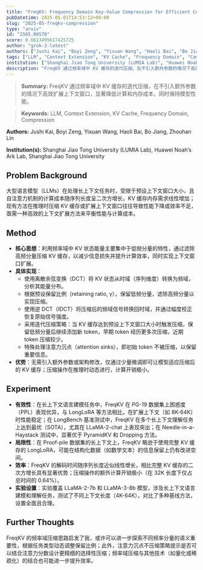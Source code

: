 ```yaml
---
title: "FreqKV: Frequency Domain Key-Value Compression for Efficient Context Window Extension"
pubDatetime: 2025-05-01T14:53:12+00:00
slug: "2025-05-freqkv-compression"
type: "arxiv"
id: "2505.00570"
score: 0.6613495617425725
author: "grok-3-latest"
authors: ["Jushi Kai", "Boyi Zeng", "Yixuan Wang", "Haoli Bai", "Bo Jiang", "Zhouhan Lin"]
tags: ["LLM", "Context Extension", "KV Cache", "Frequency Domain", "Compression"]
institution: ["Shanghai Jiao Tong University (LUMIA Lab)", "Huawei Noah’s Ark Lab", "Shanghai Jiao Tong University"]
description: "FreqKV 通过频率域中 KV 缓存的迭代压缩，在不引入额外参数的情况下高效扩展上下文窗口，显著降低计算和内存成本，同时保持模型性能。"
---
```


> **Summary:** FreqKV 通过频率域中 KV 缓存的迭代压缩，在不引入额外参数的情况下高效扩展上下文窗口，显著降低计算和内存成本，同时保持模型性能。 

> **Keywords:** LLM, Context Extension, KV Cache, Frequency Domain, Compression

**Authors:** Jushi Kai, Boyi Zeng, Yixuan Wang, Haoli Bai, Bo Jiang, Zhouhan Lin

**Institution(s):** Shanghai Jiao Tong University (LUMIA Lab), Huawei Noah’s Ark Lab, Shanghai Jiao Tong University


## Problem Background

大型语言模型（LLMs）在处理长上下文任务时，受限于预设上下文窗口大小，且自注意力机制的计算成本随序列长度呈二次方增长，KV 缓存内存需求线性增加；现有方法在推理时压缩 KV 缓存或扩展上下文窗口往往导致性能下降或效率不足，亟需一种高效的上下文扩展方法来平衡性能与计算成本。

## Method

* **核心思想**：利用频率域中 KV 状态能量主要集中于低频分量的特性，通过滤除高频分量压缩 KV 缓存，以减少信息损失并提升计算效率，同时实现上下文窗口扩展。
* **具体实现**：
  * 使用离散余弦变换（DCT）将 KV 状态从时域（序列维度）转换为频域，分析其能量分布。
  * 根据预设保留比例（retaining ratio, γ），保留低频分量，滤除高频分量以实现压缩。
  * 使用逆 DCT（IDCT）将压缩后的频域信号转换回时域，并通过幅度校正恢复原始信号强度。
  * 采用迭代压缩策略：当 KV 缓存达到预设上下文窗口大小时触发压缩，保留低频分量后继续添加新 token，早期 token 经历更多次压缩，近期 token 压缩较少。
  * 特殊处理注意力沉点（attention sinks），即初始 token 不被压缩，以保留重要信息。
* **优势**：无需引入额外参数或架构修改，仅通过少量微调即可让模型适应压缩后的 KV 缓存；压缩操作在推理时动态进行，计算开销极小。

## Experiment

* **有效性**：在长上下文语言建模任务中，FreqKV 在 PG-19 数据集上困惑度（PPL）表现优异，与 LongLoRA 等方法相比，在扩展上下文（如 8K-64K）时性能稳定；在 LongBench 基准测试中，FreqKV 在多个长上下文理解任务上达到最优（SOTA），尤其在 LLaMA-2-chat 上表现突出；在 Needle-in-a-Haystack 测试中，显著优于 PyramidKV 和 Dropping 方法。
* **局限性**：在 Proof-pile 数据集的长上下文上，FreqKV 略逊于使用完整 KV 缓存的 LongLoRA，可能在结构化数据（如数学文本）的信息保留上仍有改进空间。
* **效率**：FreqKV 的解码时间随序列长度近似线性增长，相比完整 KV 缓存的二次方增长具有显著优势；压缩操作的额外计算开销极小（在 32K 长度下仅占总时间的 0.64%）。
* **实验设置**：实验覆盖 LLaMA-2-7b 和 LLaMA-3-8b 模型，涉及长上下文语言建模和理解任务，测试了不同上下文长度（4K-64K），对比了多种基线方法，设置全面且合理。

## Further Thoughts

FreqKV 的频率域压缩思路启发了我，或许可以进一步探索不同频率分量的语义重要性，根据任务类型动态调整保留比例；此外，注意力沉点不压缩策略提示是否可以结合注意力分数设计更精细的选择性压缩；频率域压缩与其他技术（如量化或稀疏化）的结合也可能进一步提升效率。